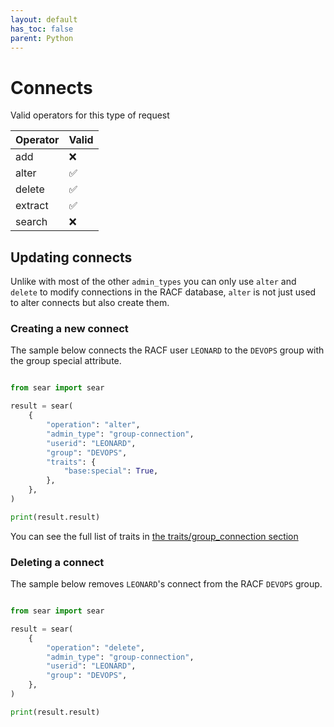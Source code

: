 ```yaml
---
layout: default
has_toc: false
parent: Python
---
```



# Connects

Valid operators for this type of request

| Operator | Valid |
|----------|-------|
| add      | ❌    |
| alter    | ✅    |
| delete   | ✅    |
| extract  | ✅    |
| search   | ❌    |

## Updating connects

Unlike with most of the other `admin_types` you can only use `alter` and `delete` to modify connections in the RACF database, `alter` is not just used to alter connects but also create them.

### Creating a new connect

The sample below connects the RACF user `LEONARD` to the `DEVOPS` group with the group special attribute.

```python

from sear import sear

result = sear(
    {
        "operation": "alter",
        "admin_type": "group-connection",
        "userid": "LEONARD",
        "group": "DEVOPS",
        "traits": {
            "base:special": True,
        },
    },
)

print(result.result)
```

You can see the full list of traits in [the traits/group_connection section](https://mainframe-renewal-project.github.io/sear-docs/traits/group_connection/)

### Deleting a connect

The sample below removes `LEONARD`'s connect from the RACF `DEVOPS` group.

```python

from sear import sear

result = sear(
    {
        "operation": "delete",
        "admin_type": "group-connection",
        "userid": "LEONARD",
        "group": "DEVOPS",
    },
)

print(result.result)
```
